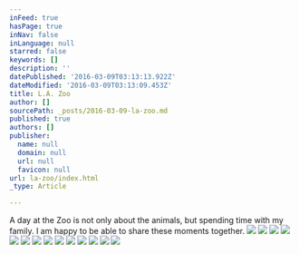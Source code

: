 ```yaml
---
inFeed: true
hasPage: true
inNav: false
inLanguage: null
starred: false
keywords: []
description: ''
datePublished: '2016-03-09T03:13:13.922Z'
dateModified: '2016-03-09T03:13:09.453Z'
title: L.A. Zoo
author: []
sourcePath: _posts/2016-03-09-la-zoo.md
published: true
authors: []
publisher:
  name: null
  domain: null
  url: null
  favicon: null
url: la-zoo/index.html
_type: Article

---
```

A day at the Zoo is not only about the animals, but spending time with my family. I am happy to be able to share these moments together. ![](https://s3-us-west-2.amazonaws.com/the-grid-img/p/dddcd9bb5f8d1a7ac1e89c269ba9afdf72568ba0.jpg)
![](https://the-grid-user-content.s3-us-west-2.amazonaws.com/fa5a1307-f29a-44ed-9415-065a14212951.jpg)
![](https://s3-us-west-2.amazonaws.com/the-grid-img/p/42c806fe36255f3818caec356fa03dcc9c90d53a.jpg)
![](https://s3-us-west-2.amazonaws.com/the-grid-img/p/d8758f1945d177ba2e878215804e607e72e8111c.jpg)
![](https://the-grid-user-content.s3-us-west-2.amazonaws.com/13ab7598-04e2-4a6f-882c-568757e00f22.jpg)
![](https://the-grid-user-content.s3-us-west-2.amazonaws.com/50ac86d7-b2c5-49b8-aada-b5ae861d2235.jpg)
![](https://the-grid-user-content.s3-us-west-2.amazonaws.com/6377662b-a7f9-4f6f-a717-2ecbe3ac6b48.jpg)
![](https://the-grid-user-content.s3-us-west-2.amazonaws.com/7822aa00-a002-479a-a477-f4abb924a941.jpg)
![](https://the-grid-user-content.s3-us-west-2.amazonaws.com/789396a4-1dec-47cc-85f3-0b2c7f240c9e.jpg)
![](https://the-grid-user-content.s3-us-west-2.amazonaws.com/c40fa7b1-26bc-413a-809d-d1ee8ff9e7d4.jpg)
![](https://the-grid-user-content.s3-us-west-2.amazonaws.com/660bcc36-248c-4d10-bb5f-c607d1911d89.jpg)
![](https://the-grid-user-content.s3-us-west-2.amazonaws.com/d2d27f79-c608-40b6-ade7-9b02690febb8.jpg)
![](https://the-grid-user-content.s3-us-west-2.amazonaws.com/3edd3ceb-4aac-447f-990e-7ee37e25f7f8.jpg)
![](https://the-grid-user-content.s3-us-west-2.amazonaws.com/e3f39943-f03a-42fa-8994-6eb30ad99d19.jpg)